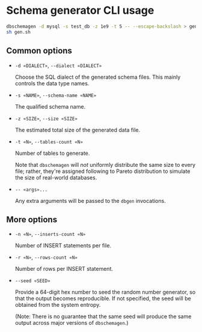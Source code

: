 Schema generator CLI usage
==========================

```sh
dbschemagen -d mysql -s test_db -z 1e9 -t 5 -- --escape-backslash > gen.sh
sh gen.sh
```

Common options
--------------

* `-d «DIALECT»`, `--dialect «DIALECT»`

    Choose the SQL dialect of the generated schema files. This mainly controls the data type names.

* `-s «NAME»`, `--schema-name «NAME»`

    The qualified schema name.

* `-z «SIZE»`, `--size «SIZE»`

    The estimated total size of the generated data file.

* `-t «N»`, `--tables-count «N»`

    Number of tables to generate.

    Note that `dbschemagen` will *not* uniformly distribute the same size to every file; rather,
    they're assigned following to Pareto distribution to simulate the size of real-world databases.

* `-- «args»...`

    Any extra arguments will be passed to the `dbgen` invocations.


More options
------------

* `-n «N»`, `--inserts-count «N»`

    Number of INSERT statements per file.

* `-r «N»`, `--rows-count «N»`

    Number of rows per INSERT statement.

* `--seed «SEED»`

    Provide a 64-digit hex number to seed the random number generator, so that the output becomes
    reproducible. If not specified, the seed will be obtained from the system entropy.

    (Note: There is no guarantee that the same seed will produce the same output across major
    versions of `dbschemagen`.)

